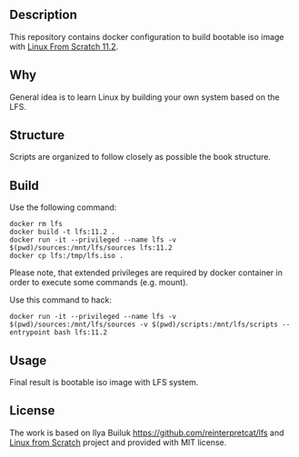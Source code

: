 ## Description

This repository contains docker configuration to build bootable iso image with [Linux From Scratch 11.2](https://www.linuxfromscratch.org/lfs/downloads/11.2/LFS-BOOK-11.2.pdf).

## Why

General idea is to learn Linux by building your own system based on the LFS.

## Structure

Scripts are organized to follow closely as possible the book structure.

## Build

Use the following command:

    docker rm lfs
    docker build -t lfs:11.2 .
    docker run -it --privileged --name lfs -v $(pwd)/sources:/mnt/lfs/sources lfs:11.2
    docker cp lfs:/tmp/lfs.iso .

Please note, that extended privileges are required by docker container in order to execute some commands (e.g. mount).

Use this command to hack:

    docker run -it --privileged --name lfs -v $(pwd)/sources:/mnt/lfs/sources -v $(pwd)/scripts:/mnt/lfs/scripts --entrypoint bash lfs:11.2

## Usage

Final result is bootable iso image with LFS system.

## License

The work is based on Ilya Builuk https://github.com/reinterpretcat/lfs and [Linux from Scratch](http://www.linuxfromscratch.org/lfs) project and provided with MIT license.
